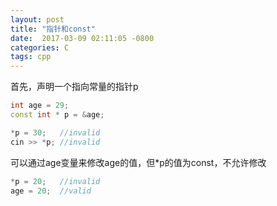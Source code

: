 ```yaml
---
layout: post
title: "指针和const"
date:  2017-03-09 02:11:05 -0800
categories: C
tags: cpp
---
```


首先，声明一个指向常量的指针p

```cpp
int age = 29;
const int * p = &age;
```
```cpp
*p = 30;   //invalid
cin >> *p; //invalid
```

可以通过age变量来修改age的值，但*p的值为const，不允许修改

```cpp
*p = 20;   //invalid
age = 20;  //valid
```
